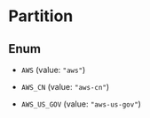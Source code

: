 

# Partition

## Enum


* `AWS` (value: `"aws"`)

* `AWS_CN` (value: `"aws-cn"`)

* `AWS_US_GOV` (value: `"aws-us-gov"`)



